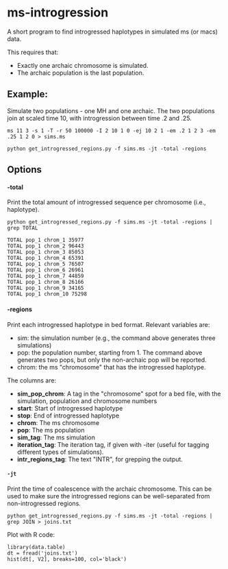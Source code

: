 # ms-introgression
A short program to find introgressed haplotypes in simulated ms (or macs) data.

This requires that:
* Exactly one archaic chromosome is simulated.
* The archaic population is the last population.

## Example:

Simulate two populations - one MH and one archaic.  The two populations join at scaled time 10, with introgression between time .2 and .25.

```
ms 11 3 -s 1 -T -r 50 100000 -I 2 10 1 0 -ej 10 2 1 -em .2 1 2 3 -em .25 1 2 0 > sims.ms

python get_introgressed_regions.py -f sims.ms -jt -total -regions
```

## Options

#### -total
Print the total amount of introgressed sequence per chromosome (i.e., haplotype).

```
python get_introgressed_regions.py -f sims.ms -jt -total -regions | grep TOTAL

TOTAL pop_1 chrom_1 35977
TOTAL pop_1 chrom_2 96443
TOTAL pop_1 chrom_3 85053
TOTAL pop_1 chrom_4 65391
TOTAL pop_1 chrom_5 76507
TOTAL pop_1 chrom_6 26961
TOTAL pop_1 chrom_7 44859
TOTAL pop_1 chrom_8 26166
TOTAL pop_1 chrom_9 34165
TOTAL pop_1 chrom_10 75298
```

#### -regions
Print each introgressed haplotype in bed format.  Relevant variables are:
* sim: the simulation number (e.g., the command above generates three simulations)
* pop: the population number, starting from 1.  The command above generates two pops, but only the non-archaic pop will be reported.
* chrom: the ms "chromosome" that has the introgressed haplotype.

The columns are:

* **sim_pop_chrom**: A tag in the "chromosome" spot for a bed file, with the simulation, population and chromosome numbers
* **start**: Start of introgressed haplotype
* **stop**: End of introgressed haplotype
* **chrom**: The ms chromosome
* **pop**: The ms population
* **sim_tag**: The ms simulation
* **iteration_tag**: The iteration tag, if given with -iter (useful for tagging different types of simulations).
* **intr_regions_tag**: The text "INTR", for grepping the output.


#### `-jt`
Print the time of coalescence with the archaic chromosome.  This can be used to make sure the introgressed regions can be well-separated from non-introgressed regions.

```
python get_introgressed_regions.py -f sims.ms -jt -total -regions | grep JOIN > joins.txt
```

Plot with R code:
```
library(data.table)
dt = fread('joins.txt')
hist(dt[, V2], breaks=100, col='black')
```

